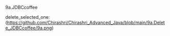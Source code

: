 9a.JDBCcoffee

delete_selected_one:(https://github.com/Chirashri/Chirashri_Advanced_Java/blob/main/9a.Delete_JDBCcoffee/9a.png)
